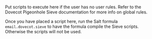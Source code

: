 Put scripts to execute here if the user has no user rules.
Refer to the Dovecot Pigeonhole Sieve documentation for more info on global rules.

Once you have placed a script here, run the Salt formula
`email.dovecot.sieve` to have the formula compile the
Sieve scripts.  Otherwise the scripts will not be used.
